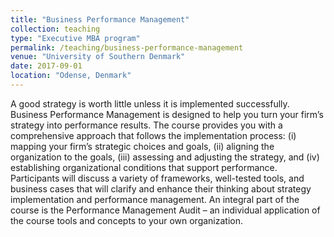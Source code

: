 ```yaml
---
title: "Business Performance Management"
collection: teaching
type: "Executive MBA program"
permalink: /teaching/business-performance-management
venue: "University of Southern Denmark"
date: 2017-09-01
location: "Odense, Denmark"
---
```


A good strategy is worth little unless it is implemented successfully. Business Performance Management is designed to help you turn your firm’s strategy into performance results. The course provides you with a comprehensive approach that follows the implementation process: (i) mapping your firm’s strategic choices and goals, (ii) aligning the organization to the goals, (iii) assessing and adjusting the strategy, and (iv) establishing organizational conditions that support performance. Participants will discuss a variety of frameworks, well-tested tools, and business cases that will clarify and enhance their thinking about strategy implementation and performance management. An integral part of the course is the Performance Management Audit – an individual application of the course tools and concepts to your own organization.
